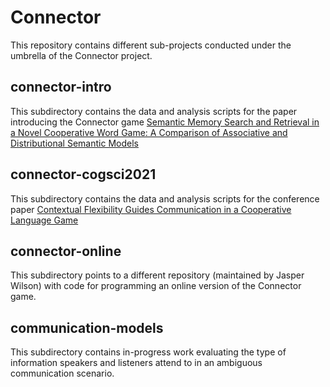 # Connector

This repository contains different sub-projects conducted under the umbrella of the Connector project.

## connector-intro

This subdirectory contains the data and analysis scripts for the paper introducing the Connector game [Semantic Memory Search and Retrieval in a Novel Cooperative Word Game: A Comparison of Associative and Distributional Semantic Models](https://onlinelibrary.wiley.com/doi/epdf/10.1111/cogs.13053)

## connector-cogsci2021

This subdirectory contains the data and analysis scripts for the conference paper [Contextual Flexibility Guides Communication in a Cooperative Language Game](https://escholarship.org/uc/item/92m138t3)

## connector-online

This subdirectory points to a different repository (maintained by Jasper Wilson) with code for programming an online version of the Connector game.

## communication-models

This subdirectory contains in-progress work evaluating the type of information speakers and listeners attend to in an ambiguous communication scenario.
